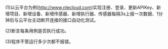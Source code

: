 (1)以云平台为例(http://www.nlecloud.com)实现注册、登录、更新APIKey、新增项目、新增设备、新增传感器、新增执行器、传感器每隔3s上报一次数据、1分钟后与云平台主动断开连接的接口自动化测试。

(2)断言每条用例是否执行成功。

(3)程序不管运行多少次都不报错。
